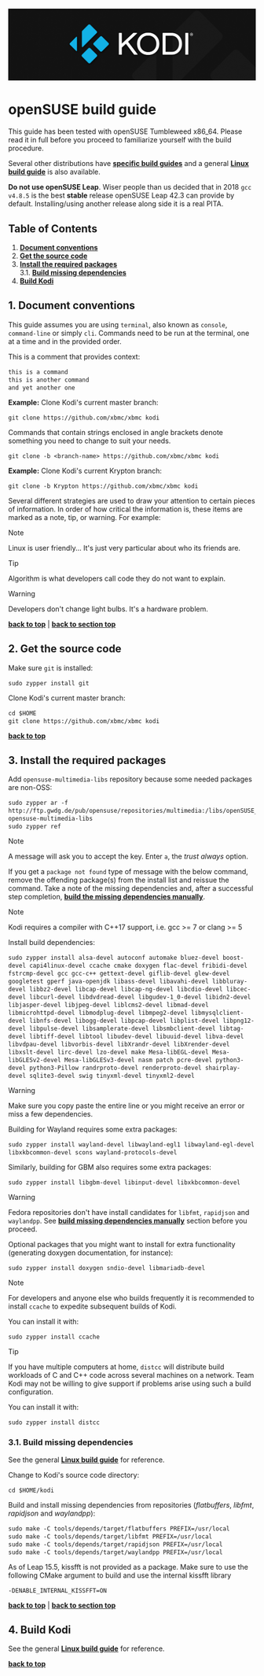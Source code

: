 ![Kodi Logo](resources/banner_slim.png)

# openSUSE build guide
This guide has been tested with openSUSE Tumbleweed x86_64. Please read it in full before you proceed to familiarize yourself with the build procedure.

Several other distributions have **[specific build guides](README.md)** and a general **[Linux build guide](README.Linux.md)** is also available.

**Do not use openSUSE Leap**. Wiser people than us decided that in 2018 `gcc v4.8.5` is the best **stable** release openSUSE Leap 42.3 can provide by default. Installing/using another release along side it is a real PITA.

## Table of Contents
1. **[Document conventions](#1-document-conventions)**
2. **[Get the source code](#2-get-the-source-code)**
3. **[Install the required packages](#3-install-the-required-packages)**  
  3.1. **[Build missing dependencies](#31-build-missing-dependencies)**
4. **[Build Kodi](#4-build-kodi)**

## 1. Document conventions
This guide assumes you are using `terminal`, also known as `console`, `command-line` or simply `cli`. Commands need to be run at the terminal, one at a time and in the provided order.

This is a comment that provides context:
```
this is a command
this is another command
and yet another one
```

**Example:** Clone Kodi's current master branch:
```
git clone https://github.com/xbmc/xbmc kodi
```

Commands that contain strings enclosed in angle brackets denote something you need to change to suit your needs.
```
git clone -b <branch-name> https://github.com/xbmc/xbmc kodi
```

**Example:** Clone Kodi's current Krypton branch:
```
git clone -b Krypton https://github.com/xbmc/xbmc kodi
```

Several different strategies are used to draw your attention to certain pieces of information. In order of how critical the information is, these items are marked as a note, tip, or warning. For example:
 
> [!NOTE]  
> Linux is user friendly... It's just very particular about who its friends are.

> [!TIP]
> Algorithm is what developers call code they do not want to explain.

> [!WARNING]  
> Developers don't change light bulbs. It's a hardware problem.

**[back to top](#table-of-contents)** | **[back to section top](#1-document-conventions)**

## 2. Get the source code
Make sure `git` is installed:
```
sudo zypper install git
```

Clone Kodi's current master branch:
```
cd $HOME
git clone https://github.com/xbmc/xbmc kodi
```

**[back to top](#table-of-contents)**

## 3. Install the required packages
Add `opensuse-multimedia-libs` repository because some needed packages are non-OSS:
```
sudo zypper ar -f http://ftp.gwdg.de/pub/opensuse/repositories/multimedia:/libs/openSUSE_Tumbleweed/ opensuse-multimedia-libs
sudo zypper ref
```

> [!NOTE]  
> A message will ask you to accept the key. Enter `a`, the *trust always* option.

If you get a `package not found` type of message with the below command, remove the offending package(s) from the install list and reissue the command. Take a note of the missing dependencies and, after a successful step completion, **[build the missing dependencies manually](#31-build-missing-dependencies)**.

> [!NOTE]  
> Kodi requires a compiler with C++17 support, i.e. gcc >= 7 or clang >= 5

Install build dependencies:
```
sudo zypper install alsa-devel autoconf automake bluez-devel boost-devel capi4linux-devel ccache cmake doxygen flac-devel fribidi-devel fstrcmp-devel gcc gcc-c++ gettext-devel giflib-devel glew-devel googletest gperf java-openjdk libass-devel libavahi-devel libbluray-devel libbz2-devel libcap-devel libcap-ng-devel libcdio-devel libcec-devel libcurl-devel libdvdread-devel libgudev-1_0-devel libidn2-devel libjasper-devel libjpeg-devel liblcms2-devel libmad-devel libmicrohttpd-devel libmodplug-devel libmpeg2-devel libmysqlclient-devel libnfs-devel libogg-devel libpcap-devel libplist-devel libpng12-devel libpulse-devel libsamplerate-devel libsmbclient-devel libtag-devel libtiff-devel libtool libudev-devel libuuid-devel libva-devel libvdpau-devel libvorbis-devel libXrandr-devel libXrender-devel libxslt-devel lirc-devel lzo-devel make Mesa-libEGL-devel Mesa-libGLESv2-devel Mesa-libGLESv3-devel nasm patch pcre-devel python3-devel python3-Pillow randrproto-devel renderproto-devel shairplay-devel sqlite3-devel swig tinyxml-devel tinyxml2-devel
```

> [!WARNING]  
> Make sure you copy paste the entire line or you might receive an error or miss a few dependencies.

Building for Wayland requires some extra packages:
```
sudo zypper install wayland-devel libwayland-egl1 libwayland-egl-devel libxkbcommon-devel scons wayland-protocols-devel
```

Similarly, building for GBM also requires some extra packages:
```
sudo zypper install libgbm-devel libinput-devel libxkbcommon-devel
```

> [!WARNING]  
> Fedora repositories don't have install candidates for `libfmt`, `rapidjson` and `waylandpp`. See **[build missing dependencies manually](#31-build-missing-dependencies)** section before you proceed.

Optional packages that you might want to install for extra functionality (generating doxygen documentation, for instance):
```
sudo zypper install doxygen sndio-devel libmariadb-devel
```

> [!NOTE]  
> For developers and anyone else who builds frequently it is recommended to install `ccache` to expedite subsequent builds of Kodi.

You can install it with:
```
sudo zypper install ccache
```

> [!TIP]
> If you have multiple computers at home, `distcc` will distribute build workloads of C and C++ code across several machines on a network. Team Kodi may not be willing to give support if problems arise using such a build configuration.

You can install it with:
```
sudo zypper install distcc
```

### 3.1. Build missing dependencies
See the general **[Linux build guide](README.Linux.md)** for reference.

Change to Kodi's source code directory:
```
cd $HOME/kodi
```

Build and install missing dependencies from repositories (*flatbuffers*, *libfmt*, *rapidjson* and *waylandpp*):
```
sudo make -C tools/depends/target/flatbuffers PREFIX=/usr/local
sudo make -C tools/depends/target/libfmt PREFIX=/usr/local
sudo make -C tools/depends/target/rapidjson PREFIX=/usr/local
sudo make -C tools/depends/target/waylandpp PREFIX=/usr/local
```

As of Leap 15.5, kissfft is not provided as a package. Make sure to use the following CMake argument to build and use the internal kissfft library
```
-DENABLE_INTERNAL_KISSFFT=ON
```

**[back to top](#table-of-contents)** | **[back to section top](#3-install-the-required-packages)**

## 4. Build Kodi
See the general **[Linux build guide](README.Linux.md)** for reference.

**[back to top](#table-of-contents)**


